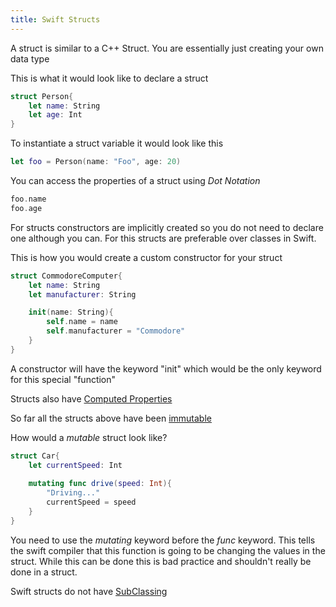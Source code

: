 ```yaml
---
title: Swift Structs
---
```


A struct is similar to a C++ Struct. You are essentially just creating your own data type

This is what it would look like to declare a struct

````Swift
struct Person{
	let name: String
	let age: Int
}
````

To instantiate a struct variable it would look like this

````Swift
let foo = Person(name: "Foo", age: 20)
````

You can access the properties of a struct using *Dot Notation*

````Swift
foo.name
foo.age
````

For structs constructors are implicitly created so you do not need to declare one although you can. For this structs are preferable over classes in Swift.

This is how you would create a custom constructor for your struct 

````Swift
struct CommodoreComputer{
	let name: String
	let manufacturer: String

	init(name: String){
		self.name = name
		self.manufacturer = "Commodore"
	}
}
````

A constructor will have the keyword "init" which would be the only keyword for this special "function"

Structs also have [Computed Properties](../02%20-%20JavaScript/Computed%20Properties.md)

So far all the structs above have been [immutable](../05%20-%20Coding%20Concepts/immutable.md) 

How would a *mutable* struct look like?

````Swift
struct Car{
	let currentSpeed: Int
	
	mutating func drive(speed: Int){
		"Driving..."
		currentSpeed = speed
	}
}
````

You need to use the *mutating* keyword before the *func* keyword. This tells the swift compiler that this function is going to be changing the values in the struct. While this can be done this is bad practice and shouldn't really be done in a struct. 

Swift structs do not have [SubClassing](SubClassing.md)
